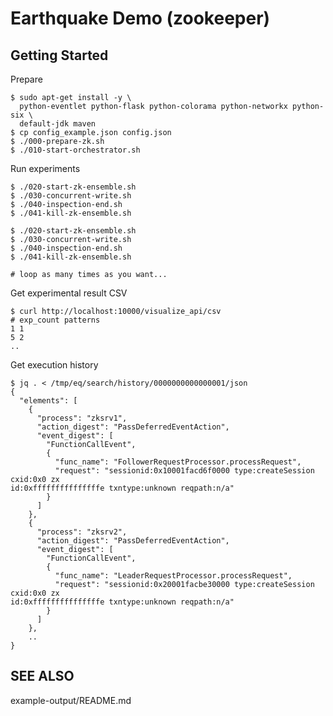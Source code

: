 # Earthquake Demo (zookeeper)

## Getting Started
Prepare

    $ sudo apt-get install -y \
      python-eventlet python-flask python-colorama python-networkx python-six \
      default-jdk maven
    $ cp config_example.json config.json
    $ ./000-prepare-zk.sh
    $ ./010-start-orchestrator.sh


Run experiments

    $ ./020-start-zk-ensemble.sh
    $ ./030-concurrent-write.sh
    $ ./040-inspection-end.sh
    $ ./041-kill-zk-ensemble.sh

    $ ./020-start-zk-ensemble.sh
    $ ./030-concurrent-write.sh
    $ ./040-inspection-end.sh
    $ ./041-kill-zk-ensemble.sh

    # loop as many times as you want...


Get experimental result CSV

    $ curl http://localhost:10000/visualize_api/csv
    # exp_count	patterns
    1 1
    5 2
    ..

Get execution history

    $ jq . < /tmp/eq/search/history/0000000000000001/json
    {
      "elements": [
        {
          "process": "zksrv1",
          "action_digest": "PassDeferredEventAction",
          "event_digest": [
            "FunctionCallEvent",
            {
              "func_name": "FollowerRequestProcessor.processRequest",
              "request": "sessionid:0x10001facd6f0000 type:createSession cxid:0x0 zx
    id:0xfffffffffffffffe txntype:unknown reqpath:n/a"
            }
          ]
        },
        {
          "process": "zksrv2",
          "action_digest": "PassDeferredEventAction",
          "event_digest": [
            "FunctionCallEvent",
            {
              "func_name": "LeaderRequestProcessor.processRequest",
              "request": "sessionid:0x20001facbe30000 type:createSession cxid:0x0 zx
    id:0xfffffffffffffffe txntype:unknown reqpath:n/a"
            }
          ]
        },
        ..
    }
    


## SEE ALSO
example-output/README.md    
